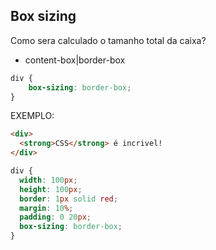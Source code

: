 ## Box sizing

Como sera calculado o tamanho total da caixa?

- content-box|border-box

```css
div {
    box-sizing: border-box;
}
```

EXEMPLO:

```html
<div>
  <strong>CSS</strong> é incrivel!
</div>
```

```css
div {
  width: 100px;
  height: 100px;
  border: 1px solid red;
  margin: 10%;
  padding: 0 20px;
  box-sizing: border-box;
}
```